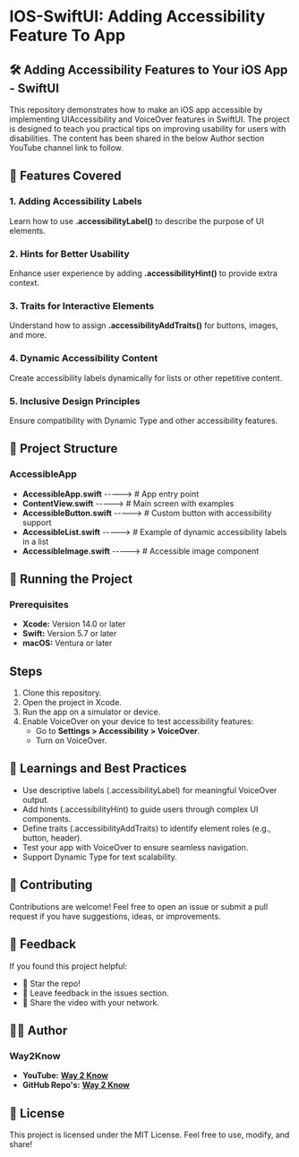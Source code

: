 # IOS-SwiftUI: Adding Accessibility Feature To App

## 🛠️ Adding Accessibility Features to Your iOS App - SwiftUI
This repository demonstrates how to make an iOS app accessible by implementing UIAccessibility and VoiceOver features in SwiftUI. The project is designed to teach you practical tips on improving usability for users with disabilities. The content has been shared in the below Author section YouTube channel link to follow.

## 🚀 Features Covered
### 1. Adding Accessibility Labels
Learn how to use **.accessibilityLabel()** to describe the purpose of UI elements.

### 2. Hints for Better Usability
Enhance user experience by adding **.accessibilityHint()** to provide extra context.

### 3. Traits for Interactive Elements
Understand how to assign **.accessibilityAddTraits()** for buttons, images, and more.

### 4. Dynamic Accessibility Content
Create accessibility labels dynamically for lists or other repetitive content.

### 5. Inclusive Design Principles
Ensure compatibility with Dynamic Type and other accessibility features.

## 📂 Project Structure
### AccessibleApp
- **AccessibleApp.swift** -----> # App entry point
- **ContentView.swift** -----> # Main screen with examples
- **AccessibleButton.swift** -----> # Custom button with accessibility support
- **AccessibleList.swift** -----> # Example of dynamic accessibility labels in a list
- **AccessibleImage.swift** -----> # Accessible image component

## 📲 Running the Project
### Prerequisites
- **Xcode:** Version 14.0 or later
- **Swift:** Version 5.7 or later
- **macOS:** Ventura or later
## Steps
1. Clone this repository.
2. Open the project in Xcode.
3. Run the app on a simulator or device.
4. Enable VoiceOver on your device to test accessibility features:
   - Go to **Settings > Accessibility > VoiceOver**.
   - Turn on VoiceOver.

## 📘 Learnings and Best Practices
- Use descriptive labels (.accessibilityLabel) for meaningful VoiceOver output.
- Add hints (.accessibilityHint) to guide users through complex UI components.
- Define traits (.accessibilityAddTraits) to identify element roles (e.g., button, header).
- Test your app with VoiceOver to ensure seamless navigation.
- Support Dynamic Type for text scalability.

## 🤝 Contributing
Contributions are welcome! Feel free to open an issue or submit a pull request if you have suggestions, ideas, or improvements.

## 🌟 Feedback
If you found this project helpful:
- 🌟 Star the repo!
- 📝 Leave feedback in the issues section.
- 🔗 Share the video with your network.

## 🧑‍💻 Author
### **Way2Know**
- **YouTube:** **[Way 2 Know](https://www.youtube.com/channel/UCwePLxwase4e6xN_73dTT8w)**
- **GitHub Repo's:** **[Way 2 Know](https://github.com/way2knowblog)**

## 📄 License
This project is licensed under the MIT License.
Feel free to use, modify, and share!
